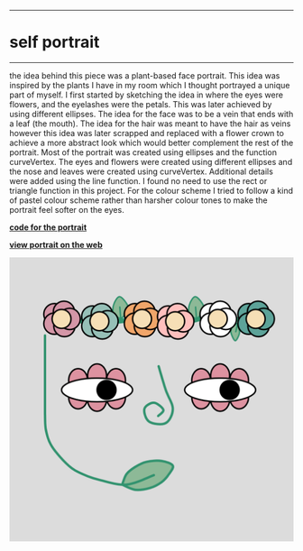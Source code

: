 ___
# self portrait
___


the idea behind this piece was a plant-based face portrait. This idea was inspired by the plants I have in my room which I thought portrayed a unique part of myself. I first started by sketching the idea in where the eyes were flowers, and the eyelashes were the petals. This was later achieved by using different ellipses. The idea for the face was to be a vein that ends with a leaf (the mouth). The idea for the hair was meant to have the hair as veins however this idea was later scrapped and replaced with a flower crown to achieve a more abstract look which would better complement the rest of the portrait. Most of the portrait was created using ellipses and the function curveVertex. The eyes and flowers were created using different ellipses and the nose and leaves were created using curveVertex. Additional details were added using the line function. I found no need to use the rect or triangle function in this project. For the colour scheme I tried to follow a kind of pastel colour scheme rather than harsher colour tones to make the portrait feel softer on the eyes.


__[code for the portrait](https://editor.p5js.org/daniaezz/sketches/KZc_kQgEB)__


__[view portrait on the web](https://editor.p5js.org/daniaezz/full/KZc_kQgEB)__


![image](https://github.com/daniaezz/Intro-to-IM/blob/main/self-portrait/self%20portrait.png)
